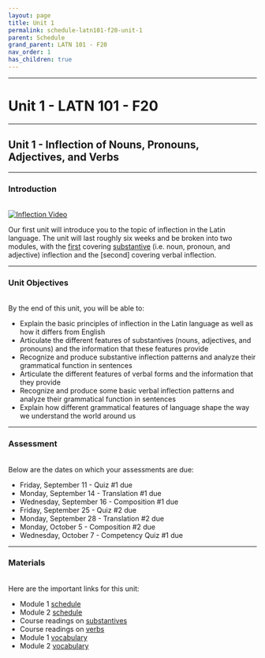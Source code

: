 ```yaml
---
layout: page
title: Unit 1
permalink: schedule-latn101-f20-unit-1
parent: Schedule
grand_parent: LATN 101 - F20
nav_order: 1
has_children: true
---
```

***

# Unit 1 - LATN 101 - F20

***

## Unit 1 - Inflection of Nouns, Pronouns, Adjectives, and Verbs

***

### Introduction
&nbsp;  
[![Inflection Video](http://img.youtube.com/vi/5g1sz9qRNJ0/0.jpg)](http://www.youtube.com/watch?v=5g1sz9qRNJ0 "Inflection Video")

Our first unit will introduce you to the topic of inflection in the Latin language. The unit will last roughly six weeks and be broken into two modules, with the [first](https://dominicmachado.github.io/schedule-latn101-f20-module-1) covering [substantive](https://dominicmachado.github.io/schedule-latn101-f20-module-2) (i.e. noun, pronoun, and adjective) inflection and the [second] covering verbal inflection.

***

### Unit Objectives
&nbsp;  
By the end of this unit, you will be able to:

- Explain the basic principles of inflection in the Latin language as well as how it differs from English
- Articulate the different features of substantives (nouns, adjectives, and pronouns) and the information that these features provide
- Recognize and produce substantive inflection patterns and analyze their grammatical function in sentences
- Articulate the different features of verbal forms and the information that they provide
- Recognize and produce some basic verbal inflection patterns and analyze their grammatical function in sentences
- Explain how different grammatical features of language shape the way we understand the world around us

***

### Assessment
&nbsp;  
Below are the dates on which your assessments are due:
- Friday, September 11 - Quiz #1 due
- Monday, September 14 - Translation #1 due
- Wednesday, September 16 - Composition #1 due
- Friday, September 25 - Quiz #2 due
- Monday, September 28 - Translation #2 due
- Monday, October 5 - Composition #2 due
- Wednesday, October 7 - Competency Quiz #1 due

***

### Materials
&nbsp;  
Here are the important links for this unit:
- Module 1 [schedule](https://dominicmachado.github.io/schedule-latn101-f20-module-1)
- Module 2 [schedule](https://dominicmachado.github.io/schedule-latn101-f20-module-2)
- Course readings on [substantives](https://lingualatina.github.io/textbook/presentation/01-nouns-adjs-pron/)
- Course readings on [verbs](https://lingualatina.github.io/textbook/presentation/02-verbs/)
- Module 1 [vocabulary](https://lingualatina.github.io/textbook/vocabulary/01-nouns-adjs-pron/)
- Module 2 [vocabulary](https://lingualatina.github.io/textbook/vocabulary/02-verbs/)
